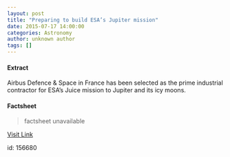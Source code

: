 ```yaml
---
layout: post
title: "Preparing to build ESA’s Jupiter mission"
date: 2015-07-17 14:00:00
categories: Astronomy
author: unknown author
tags: []
---
```



#### Extract
>
								
		
Airbus Defence &amp; Space in France has been selected as the prime industrial contractor for ESA’s Juice mission to Jupiter and its icy moons.

	

#### Factsheet
>factsheet unavailable

[Visit Link](http://www.esa.int/Our_Activities/Space_Science/Preparing_to_build_ESA_s_Jupiter_mission)

id:  156680
